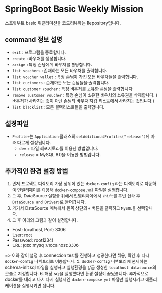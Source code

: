 # SpringBoot Basic Weekly Mission
스프링부트 basic 위클리미션을 코드리뷰하는 Repository입니다.

## command 정보 설명
- `exit` : 프로그램을 종료합니다.
- `create` : 바우처를 생성합니다.
- `assign` : 특정 손님에게 바우처를 할당합니다.
- `list vouchers` : 존재하는 모든 바우처를 출력합니다.
- `list voucher wallet` : 특정 손님이 가진 모든 바우처들을 출력합니다.
- `list customers` : 존재하는 모든 손님들을 출력합니다.
- `list customer voucher` : 특정 바우처를 보유한 손님을 출력합니다.
- `remove customer voucher` : 특정 손님이 소유한 바우처의 소유권을 삭제합니다. ( 바우처가 사라지는 것이 아닌 손님의 바우처 지갑 리스트에서 사라지는 것입니다.)
- `list blacklist` : 모든 블랙리스트들을 출력합니다.

## 설정파일
- `Profiles`는 `Application` 클래스의 `setAdditionalProfiles("release")`에 따라 다르게 설정됩니다.
  - `dev` = 파일 레포지토리를 이용한 방법입니다.
  - `release` = MySQL 8.0을 이용한 방법입니다.

## 추가적인 환경 설정 방법
1. 먼저 프로젝트 디렉토리 가장 상위에 있는 `docker-config` 라는 디렉토리로 이동하여 인텔리제이를 이용해 `docker-compose.yml` 파일을 실행합니다.
2. 그 후, DataSource 설정을 위해서 인텔리제이에서 `shift`를 두번 연타 후 `DataSource and Drivers`로 들어갑니다.
3. 거기서 DataSource 메뉴에서 왼쪽 상단의 `+` 버튼을 클릭하고 `MySQL`을 선택합니다.
4. 그 후 아래의 그림과 같이 설정합니다.
- Host: localhost, Port: 3306
- User: root
- Password: root1234!
- URL: jdbc:mysql://localhost:3306  
  
=> 이와 같이 설정 후 connection test를 진행하고 성공한다면 적용, 확인 후 다시 `docker-config` 디렉토리로 이동합니다.
5. `docker-config` 디렉토리에 존재하는 schema-init.sql 파일을 실행하고 실행환경을 방금 생성한 `localhost datasource`의 콘솔로 지정합니다.
6. 해당 sql을 실행했다면 환경 설정이 끝났습니다. 추가적으로 docker를 내리고 나서 다시 실행시엔 `docker-compose.yml` 파일만 실행시키고 애플리케이션을 실행시키면 됩니다. 
